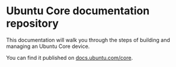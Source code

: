 # Ubuntu Core documentation repository

This documentation will walk you through the steps of building and managing an Ubuntu Core device.

You can find it published on [docs.ubuntu.com/core](http://docs.ubuntu.com/core).
